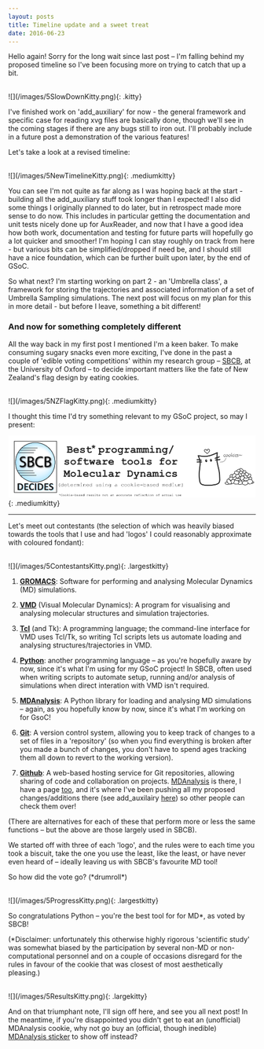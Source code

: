 ```yaml
---
layout: posts
title: Timeline update and a sweet treat
date: 2016-06-23
---
```


Hello again! Sorry for the long wait since last post – I'm falling behind my proposed timeline so I've been focusing more on trying to catch that up a bit.



<br/>
![](/images/5SlowDownKitty.png){: .kitty} 
<br/>



I've finished work on 'add_auxiliary' for now - the general framework and specific case for reading xvg files are basically done, though we'll see in the coming stages if there are any bugs still to iron out. I'll probably include in a future post a demonstration of the various features!

Let's take a look at a revised timeline:


<br/>
![](/images/5NewTimelineKitty.png){: .mediumkitty} 
<br/>


You can see I'm not quite as far along as I was hoping back at the start - building all the add_auxiliary stuff took longer than I expected! I also did some things I originally planned to do later, but in retrospect made more sense to do now. This includes in particular getting the documentation and unit tests nicely done up for AuxReader, and now that I have a good idea how both work, documentation and testing for future parts will hopefully go a lot quicker and smoother! I'm hoping I can stay roughly on track from here - but various bits can be simplified/dropped if need be, and I should still have a nice foundation, which can be further built upon later, by the end of GSoC.

So what next? I'm starting working on part 2 - an 'Umbrella class', a framework for storing the trajectories and associated information of a set of Umbrella Sampling simulations. The next post will focus on my plan for this in more detail - but before I leave, something a bit different!


### And now for something completely different

All the way back in my first post I mentioned I'm a keen baker. To make consuming sugary snacks even more exciting, I've done in the past a couple of 'edible voting competitions' within my research group – [SBCB](http://sbcb.bioch.ox.ac.uk/), at the University of Oxford – to decide important matters like the fate of New Zealand's flag design by eating cookies. 


<br/>
![](/images/5NZFlagKitty.png){: .mediumkitty} 
<br/>


I thought this time I'd try something relevant to my GSoC project, so may I present:



![](/images/5SBCBDecides.png){: .mediumkitty} 

---


Let's meet out contestants (the selection of which was heavily biased towards the tools that I use and had 'logos' I could reasonably approximate with coloured fondant):


<br/>
![](/images/5ContestantsKitty.png){: .largestkitty} 
<br/>


1. [**GROMACS**](http://www.gromacs.org/): Software for performing and analysing Molecular Dynamics (MD) simulations. 

2. [**VMD**](http://www.ks.uiuc.edu/Research/vmd/) (Visual Molecular Dynamics): A program for visualising and analysing molecular structures and simulation trajectories.

3. [**Tcl**](http://www.tcl.tk/) (and Tk):  A programming language; the command-line interface for VMD uses Tcl/Tk, so writing Tcl scripts lets us automate loading and analysing structures/trajectories in VMD.

4. [**Python**](https://www.python.org/): another programming language – as you're hopefully aware by now, since it's what I'm using for my GSoC project! In SBCB, often used when writing scripts to automate setup, running and/or analysis of simulations when direct interation with VMD isn't required.

5. [**MDAnalysis**](http://www.mdanalysis.org/): A Python library for loading and analysing MD simulations – again, as you hopefully know by now, since it's what I'm working on for GsoC! 

6. [**Git**](https://git-scm.com/): A version control system, allowing you to keep track of changes to a set of files in a 'repository' (so when you find everything is broken after you made a bunch of changes, you don't have to spend ages tracking them all down to revert to the working version).

7. [**Github**](https://github.com/): A web-based hosting service for Git repositories, allowing sharing of code and collaboration on projects. [MDAnalysis](https://github.com/MDAnalysis/mdanalysis) is there, I have a page [too](https://github.com/fiona-naughton), and it's where I've been pushing all my proposed changes/additions there (see add_auxilairy [here](https://github.com/MDAnalysis/mdanalysis/pull/868)) so other people can check them over!

(There are alternatives for each of these that perform more or less the same functions – but the above are those largely used in SBCB).

We started off with three of each 'logo', and the rules were to each time you took a biscuit, take the one you use the least, like the least, or have never even heard of – ideally leaving us with SBCB's favourite MD tool! 

So how did the vote go? (\*drumroll\*)


<br/>
![](/images/5ProgressKitty.png){: .largestkitty} 
<br/>


So congratulations Python – you're the best tool for for MD\*, as voted by SBCB!

(\*Disclaimer: unfortunately this otherwise highly rigorous 'scientific study' was somewhat biased by the participation by several non-MD or non-computational personnel and on a couple of occasions disregard for the rules in favour of the cookie that was closest of most aesthetically pleasing.)


<br/>
![](/images/5ResultsKitty.png){: .largekitty} 
<br/>


And on that triumphant note, I'll sign off here, and see you all next post! In the meantime, 
if you're disappointed you didn't get to eat an (unofficial) MDAnalysis cookie, why not go buy an (official, though inedible) [MDAnalysis sticker](https://www.stickermule.com/marketplace/12503-mdanalysis) to show off instead?

